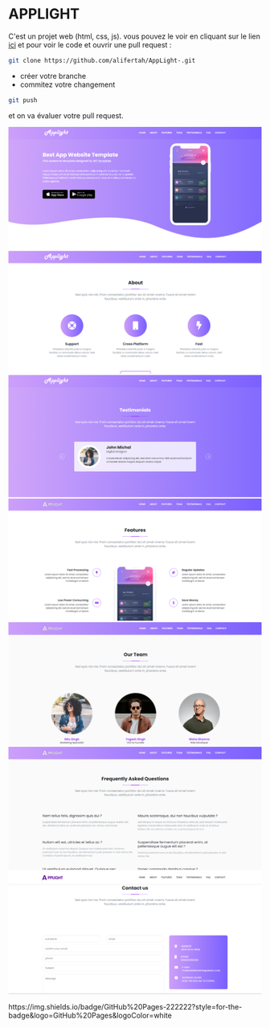 # APPLIGHT
C'est un projet web (html, css, js).
vous pouvez le voir en cliquant sur le lien [ici](https://alifertah.github.io/AppLight-/contact.html)
et pour voir le code et ouvrir une pull request :
```bash 
git clone https://github.com/alifertah/AppLight-.git
```
- créer votre branche
- commitez votre changement 
```bash
git push
```
et on va évaluer votre pull request.

![](/images/screenshots/1.png)
![](/images/screenshots/2.png)
![](/images/screenshots/3.png)
![](/images/screenshots/4.png)
![](/images/screenshots/5.png)
![](/images/screenshots/6.png)
![](/images/screenshots/7.png)
<div styles="margin: 0 auto;">
    https://img.shields.io/badge/GitHub%20Pages-222222?style=for-the-badge&logo=GitHub%20Pages&logoColor=white
</div>